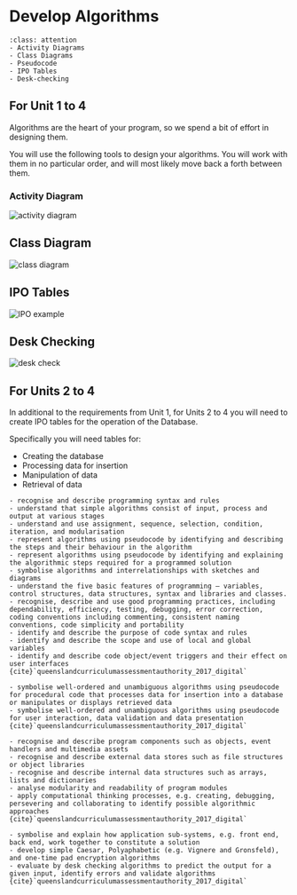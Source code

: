 # Develop Algorithms

```{admonition} Tools used:
:class: attention
- Activity Diagrams
- Class Diagrams
- Pseudocode
- IPO Tables
- Desk-checking
```
## For Unit 1 to 4

Algorithms are the heart of your program, so we spend a bit of effort in designing them.

You will use the following tools to design your algorithms. You will work with them in no particular order, and will most likely move back a forth between them.

### Activity Diagram
![activity diagram](./assets/activity.png)

## Class Diagram
![class diagram](./assets/class_diagram.png)

## IPO Tables
![IPO example](./assets/ipo_example.png)

## Desk Checking
![desk check](./assets/desk_check_1.png)

## For Units 2 to 4
In additional to the requirements from Unit 1, for Units 2 to 4 you will need to create IPO tables for the operation of the Database. 

Specifically you will need tables for:
- Creating the database
- Processing data for insertion
- Manipulation of data
- Retrieval of data

```{admonition} Unit 1 subject matter covered:
- recognise and describe programming syntax and rules
- understand that simple algorithms consist of input, process and output at various stages
- understand and use assignment, sequence, selection, condition, iteration, and modularisation
- represent algorithms using pseudocode by identifying and describing the steps and their behaviour in the algorithm
- represent algorithms using pseudocode by identifying and explaining the algorithmic steps required for a programmed solution
- symbolise algorithms and interrelationships with sketches and diagrams
- understand the five basic features of programming – variables, control structures, data structures, syntax and libraries and classes.
- recognise, describe and use good programming practices, including dependability, efficiency, testing, debugging, error correction, coding conventions including commenting, consistent naming conventions, code simplicity and portability
- identify and describe the purpose of code syntax and rules
- identify and describe the scope and use of local and global variables
- identify and describe code object/event triggers and their effect on user interfaces
{cite}`queenslandcurriculumassessmentauthority_2017_digital`
```

```{admonition} Unit 2 subject matter covered:
- symbolise well-ordered and unambiguous algorithms using pseudocode for procedural code that processes data for insertion into a database or manipulates or displays retrieved data
- symbolise well-ordered and unambiguous algorithms using pseudocode for user interaction, data validation and data presentation
{cite}`queenslandcurriculumassessmentauthority_2017_digital`
```

```{admonition} Unit 3 subject matter covered:
- recognise and describe program components such as objects, event handlers and multimedia assets 
- recognise and describe external data stores such as file structures or object libraries
- recognise and describe internal data structures such as arrays, lists and dictionaries
- analyse modularity and readability of program modules
- apply computational thinking processes, e.g. creating, debugging, persevering and collaborating to identify possible algorithmic approaches
{cite}`queenslandcurriculumassessmentauthority_2017_digital`
```

```{admonition} Unit 4 subject matter covered:
- symbolise and explain how application sub-systems, e.g. front end, back end, work together to constitute a solution
- develop simple Caesar, Polyaphabetic (e.g. Vignere and Gronsfeld), and one-time pad encryption algorithms
- evaluate by desk checking algorithms to predict the output for a given input, identify errors and validate algorithms
{cite}`queenslandcurriculumassessmentauthority_2017_digital`
```